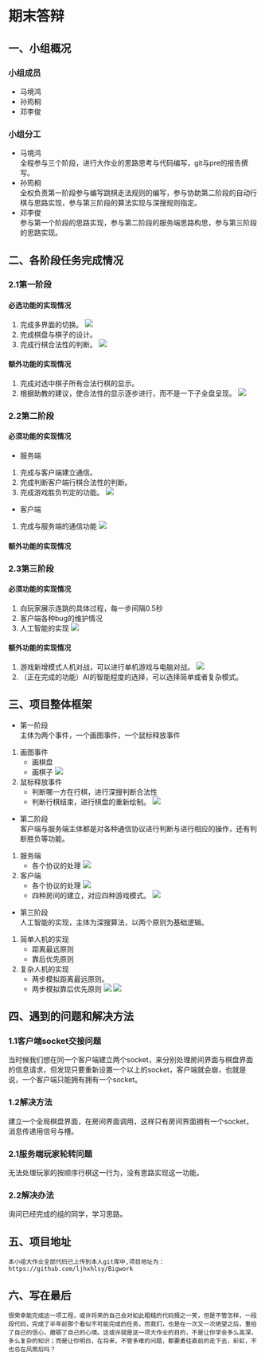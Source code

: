 # 期末答辩
## 一、小组概况
### 小组成员
* 马境鸿
* 孙筠桐
* 邓李俊
### 小组分工
* 马境鸿   
  全程参与三个阶段，进行大作业的思路思考与代码编写，git与pre的报告撰写。
* 孙筠桐  
  全权负责第一阶段参与编写跳棋走法规则的编写，参与协助第二阶段的自动行棋与思路实现，参与第三阶段的算法实现与深搜规则指定。
* 邓李俊   
  参与第一个阶段的思路实现，参与第二阶段的服务端思路构思，参与第三阶段的思路实现。
## 二、各阶段任务完成情况
### 2.1第一阶段
#### 必选功能的实现情况
1. 完成多界面的切换。
![](picture/1.1.png)
2. 完成棋盘与棋子的设计。
3. 完成行棋合法性的判断。
![](picture/1.3.png)
#### 额外功能的实现情况
1. 完成对选中棋子所有合法行棋的显示。
2. 根据助教的建议，使合法性的显示逐步进行，而不是一下子全盘呈现。
![](picture/1.4.png)
### 2.2第二阶段
#### 必须功能的实现情况
* 服务端
1. 完成与客户端建立通信。
2. 完成判断客户端行棋合法性的判断。
3. 完成游戏胜负判定的功能。
![](picture/2.5.png)
* 客户端
1. 完成与服务端的通信功能
![](picture/2.6.png)
#### 额外功能的实现情况
### 2.3第三阶段
#### 必须功能的实现情况
1. 向玩家展示连跳的具体过程，每一步间隔0.5秒
2. 客户端各种bug的维护情况
3. 人工智能的实现
![](picture/3.1.png)
#### 额外功能的实现情况
1. 游戏新增模式人机对战，可以进行单机游戏与电脑对战。
![](picture/1.2.png)
2. （正在完成的功能）AI的智能程度的选择，可以选择简单或者复杂模式。
## 三、项目整体框架
* 第一阶段   
  主体为两个事件，一个画图事件，一个鼠标释放事件
1. 画图事件
    - 画棋盘
    - 画棋子
    ![](picture/01.1.png)
2. 鼠标释放事件
    - 判断哪一方在行棋，进行深搜判断合法性
    - 判断行棋结束，进行棋盘的重新绘制。
![](picture/01.2.png)
* 第二阶段   
  客户端与服务端主体都是对各种通信协议进行判断与进行相应的操作，还有判断胜负等功能。
1. 服务端
    - 各个协议的处理
    ![](picture/02.1.png)
2. 客户端
    - 各个协议的处理
    ![](picture/02.2.png)
    - 四种房间的建立，对应四种游戏模式。
    ![](picture/02.3.png)
* 第三阶段    
  人工智能的实现，主体为深搜算法，以两个原则为基础逻辑。  
1. 简单人机的实现
    - 距离最远原则
    - 靠后优先原则
2. 复杂人机的实现
    - 两步模拟距离最远原则。
    - 两步模拟靠后优先原则
![](picture/03.1.png)
![](picture/03.2.png)
## 四、遇到的问题和解决方法
### 1.1客户端socket交接问题   
  当时候我们想在同一个客户端建立两个socket，来分别处理房间界面与棋盘界面的信息请求，但发现只要重新设置一个以上的socket，客户端就会崩，也就是说，一个客户端只能拥有拥有一个socket。
### 1.2解决方法
  建立一个全局棋盘界面，在房间界面调用，这样只有房间界面拥有一个socket，消息传递用信号与槽。
### 2.1服务端玩家轮转问题    
  无法处理玩家的按顺序行棋这一行为，没有思路实现这一功能。
### 2.2解决办法
  询问已经完成的组的同学，学习思路。

## 五、项目地址      
    本小组大作业全部代码已上传到本人git库中,项目地址为：https://github.com/ljhxhlsy/Bigwork
## 六、写在最后       
    很荣幸能完成这一项工程，或许将来的自己会对如此粗糙的代码报之一笑，但是不管怎样，一段段代码，完成了半年前那个看似不可能完成的任务，而我们，也是在一次又一次绝望之后，重拾了自己的信心，磨砺了自己的心境。这或许就是这一项大作业的目的，不是让你学会多么高深，多么复杂的知识；而是让你明白，在将来，不管多难的问题，都要勇往直前的走下去，彩虹，不也总在风雨后吗？